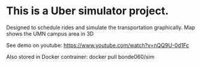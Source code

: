 # This is a Uber simulator project. 
Designed to schedule rides and simulate the transportation graphically. Map shows the UMN campus area in 3D

See demo on youtube: https://www.youtube.com/watch?v=nQQ9U-0d1Fc

Also stored in Docker contrainer: docker pull bonde060/sim
